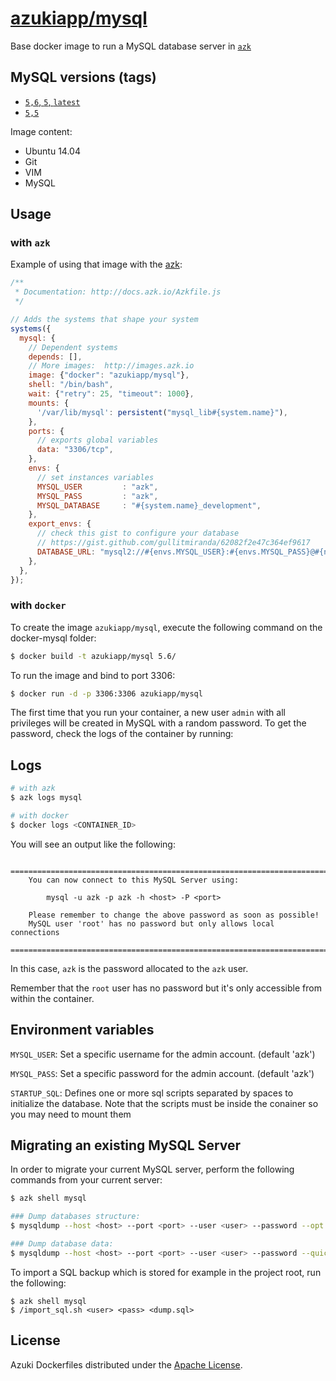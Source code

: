 [azukiapp/mysql](http://images.azk.io/#/mysql)
==================

Base docker image to run a MySQL database server in [`azk`](http://azk.io)

MySQL versions (tags)
---

- [`5,6`, `5`, `latest`](https://github.com/azukiapp/docker-mysql/blob/master/5.6/Dockerfile)
- [`5,5`](https://github.com/azukiapp/docker-mysql/blob/master/5.5/Dockerfile)

Image content:

- Ubuntu 14.04
- Git
- VIM
- MySQL

Usage
-----

### with `azk`
Example of using that image with the [azk](http://azk.io):

```js
/**
 * Documentation: http://docs.azk.io/Azkfile.js
 */

// Adds the systems that shape your system
systems({
  mysql: {
    // Dependent systems
    depends: [],
    // More images:  http://images.azk.io
    image: {"docker": "azukiapp/mysql"},
    shell: "/bin/bash",
    wait: {"retry": 25, "timeout": 1000},
    mounts: {
      '/var/lib/mysql': persistent("mysql_lib#{system.name}"),
    },
    ports: {
      // exports global variables
      data: "3306/tcp",
    },
    envs: {
      // set instances variables
      MYSQL_USER         : "azk",
      MYSQL_PASS         : "azk",
      MYSQL_DATABASE     : "#{system.name}_development",
    },
    export_envs: {
      // check this gist to configure your database
      // https://gist.github.com/gullitmiranda/62082f2e47c364ef9617
      DATABASE_URL: "mysql2://#{envs.MYSQL_USER}:#{envs.MYSQL_PASS}@#{net.host}:#{net.port.data}/${envs.MYSQL_DATABASE}",
    },
  },
});
```


### with `docker`
To create the image `azukiapp/mysql`, execute the following command on the docker-mysql folder:

```sh
$ docker build -t azukiapp/mysql 5.6/
```

To run the image and bind to port 3306:

```sh
$ docker run -d -p 3306:3306 azukiapp/mysql
```

The first time that you run your container, a new user `admin` with all privileges 
will be created in MySQL with a random password. To get the password, check the logs
of the container by running:

Logs
-----

```sh
# with azk
$ azk logs mysql

# with docker
$ docker logs <CONTAINER_ID>
```

You will see an output like the following:

        ========================================================================
        You can now connect to this MySQL Server using:

            mysql -u azk -p azk -h <host> -P <port>

        Please remember to change the above password as soon as possible!
        MySQL user 'root' has no password but only allows local connections
        ========================================================================

In this case, `azk` is the password allocated to the `azk` user.

Remember that the `root` user has no password but it's only accessible from within the container.

Environment variables
---------------------

`MYSQL_USER`: Set a specific username for the admin account. (default 'azk')

`MYSQL_PASS`: Set a specific password for the admin account. (default 'azk')

`STARTUP_SQL`: Defines one or more sql scripts separated by spaces to initialize the database. Note that the scripts must be inside the conainer so you may need to mount them


Migrating an existing MySQL Server
----------------------------------

In order to migrate your current MySQL server, perform the following commands from your current server:

```sh
$ azk shell mysql

### Dump databases structure:
$ mysqldump --host <host> --port <port> --user <user> --password --opt -d -B <database name(s)> > dbserver_schema.sql

### Dump database data:
$ mysqldump --host <host> --port <port> --user <user> --password --quick --single-transaction -t -n -B <database name(s)> > dbserver_data.sql
```

To import a SQL backup which is stored for example in the project root, run the following:

```
$ azk shell mysql
$ /import_sql.sh <user> <pass> <dump.sql>
```

## License

Azuki Dockerfiles distributed under the [Apache License](https://github.com/azukiapp/dockerfiles/blob/master/LICENSE).
